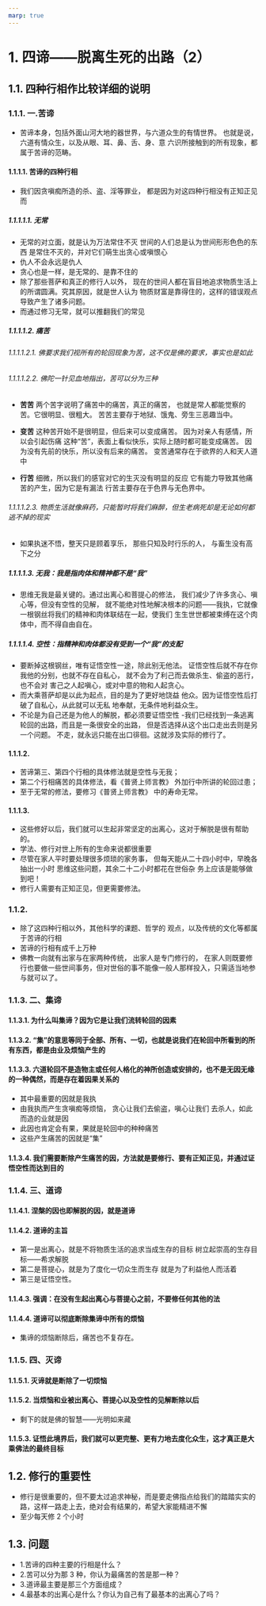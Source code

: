 ```yaml
---
marp: true
---
```


# 1. 四谛——脱离生死的出路（2）

## 1.1. 四种行相作比较详细的说明

### 1.1.1. 一.苦谛

- 苦谛本身，包括外面山河大地的器世界，与六道众生的有情世界。
  也就是说，六道有情众生，以及从眼、耳、鼻、舌、身、意
  六识所接触到的所有现象，都属于苦谛的范畴。

#### 1.1.1.1. 苦谛的四种行相

- 我们因贪嗔痴所造的杀、盗、淫等罪业，
  都是因为对这四种行相没有正知正见而

##### 1.1.1.1.1. **无常**

- 无常的对立面，就是认为万法常住不灭
  世间的人们总是认为世间形形色色的东西
  是常住不灭的，并对它们萌生出贪心或嗔恨心
- 仇人不会永远是仇人
- 贪心也是一样，是无常的、是靠不住的
- 除了那些菩萨和真正的修行人以外，
  现在的世间人都在盲目地追求物质生活上
  的所谓圆满。究其原因，就是世人认为
  物质财富是靠得住的，这样的错误观点
  导致产生了诸多问题。
- 而通过修习无常，就可以推翻我们的常见

##### 1.1.1.1.2. **痛苦**

###### 1.1.1.1.2.1. 佛要求我们视所有的轮回现象为苦，这不仅是佛的要求，事实也是如此

###### 1.1.1.1.2.2. 佛陀一针见血地指出，苦可以分为三种

- **苦苦**
  两个苦字说明了痛苦中的痛苦，真正的痛苦，
  也就是常人都能觉察的苦。它很明显、很粗大。
  苦苦主要存于地狱、饿鬼、旁生三恶趣当中。

- **变苦**
  这种苦开始不是很明显，但后来可以变成痛苦。
  因为对亲人有感情，所以会引起伤痛
  这种“苦”，表面上看似快乐，实际上随时都可能变成痛苦。
  因为没有先前的快乐，所以没有后来的痛苦。
  变苦通常存在于欲界的人和天人道中

- **行苦**
  细微，所以我们的感官对它的生灭没有明显的反应
  它有能力导致其他痛苦的产生，因为它是有漏法
  行苦主要存在于色界与无色界中。

###### 1.1.1.1.2.3. 物质生活就像麻药，只能暂时将我们麻醉，但生老病死却是无论如何都逃不掉的现实

- 如果执迷不悟，整天只是顾着享乐，
  那些只知及时行乐的人，
  与畜生没有高下之分

##### 1.1.1.1.3. **无我**：我是指肉体和精神都不是“我”

- 思维无我是最关键的。通过出离心和菩提心的修法，
  我们减少了许多贪心、嗔心等，但没有空性的见解，
  就不能绝对性地解决根本的问题——我执，它就像
  一根钢丝将我们的精神和肉体联结在一起，使我们
  生生世世都被束缚在这个肉体中，而不得自由自在。

##### 1.1.1.1.4. **空性**：指精神和肉体都没有受到一个“我”的支配

- 要断掉这根钢丝，唯有证悟空性一途，除此别无他法。
  证悟空性后就不存在你我他的分别，也就不存在自私心，
  就不会为了利己而去做杀生、偷盗的恶行，也不会对
  害己之人起嗔心，或对中意的物和人起贪心。
- 而大乘菩萨却是以此为起点，目的是为了更好地饶益
  他众。因为证悟空性后打破了自私心，从此就可以无私
  地奉献，无条件地利益众生。
- 不论是为自己还是为他人的解脱，都必须要证悟空性 -我们已经找到一条逃离轮回的出路，而且是一条很安全的出路，
  但是否选择从这个出口走出去则是另一个问题。
  不走，就永远只能在出口徘徊。这就涉及实际的修行了。

#### 1.1.1.2.

- 苦谛第三、第四个行相的具体修法就是空性与无我；
- 第二个行相痛苦的具体修法，看《普贤上师言教》
  外加行中所讲的轮回过患；
- 至于无常的修法，要修习《普贤上师言教》
  中的寿命无常。

#### 1.1.1.3.

- 这些修好以后，我们就可以生起非常坚定的出离心，这对于解脱是很有帮助的。
- 学法、修行对世上所有的生命来说都很重要
- 尽管在家人平时要处理很多烦琐的家务事，
  但每天能从二十四小时中，早晚各抽出一小时
  思维这些问题，其余二十二小时都花在世俗杂
  务上应该是能够做到吧！
- 修行人需要有正知正见，但更需要修法。

### 1.1.2.

- 除了这四种行相以外，其他科学的课题、哲学的
  观点，以及传统的文化等都属于苦谛的行相
- 苦谛的行相有成千上万种
- 佛教一向就有出家与在家两种传统，
  出家人是专门修行的，
  在家人则既要修行也要做一些世间事务，但对世俗的事不能像一般人那样投入，只需适当地参与就可以了。

### 1.1.3. 二、集谛

#### 1.1.3.1. 为什么叫集谛？因为它是让我们流转轮回的因素

#### 1.1.3.2. “集”的意思等同于全部、所有、一切，也就是说我们在轮回中所看到的所有东西，都是由业及烦恼产生的

#### 1.1.3.3. 六道轮回不是造物主或任何人格化的神所创造或安排的，也不是无因无缘的一种偶然，而是存在着因果关系的

- 其中最重要的因就是我执
- 由我执而产生贪嗔痴等烦恼，
  贪心让我们去偷盗，嗔心让我们
  去杀人，如此而造的业就是因
- 此因也肯定会有果，果就是轮回中的种种痛苦
- 这些产生痛苦的因就是“集”

#### 1.1.3.4. 我们需要断除产生痛苦的因，方法就是要修行、要有正知正见，并通过证悟空性而达到目的

### 1.1.4. 三、道谛

#### 1.1.4.1. 涅槃的因也即解脱的因，就是道谛

#### 1.1.4.2. 道谛的主旨

- 第一是出离心，就是不将物质生活的追求当成生存的目标
  树立起崇高的生存目标——希求解脱
- 第二是菩提心，就是为了度化一切众生而生存
  就是为了利益他人而活着
- 第三是证悟空性。

#### 1.1.4.3. 强调：在没有生起出离心与菩提心之前，不要修任何其他的法

#### 1.1.4.4. 道谛可以彻底断除集谛中所有的烦恼

- 集谛的烦恼断除后，痛苦也不复存在。

### 1.1.5. 四、灭谛

#### 1.1.5.1. 灭谛就是断除了一切烦恼

#### 1.1.5.2. 当烦恼和业被出离心、菩提心以及空性的见解断除以后

- 剩下的就是佛的智慧——光明如来藏

#### 1.1.5.3. 证悟此境界后，我们就可以更完整、更有力地去度化众生，这才真正是大乘佛法的最终目标

## 1.2. 修行的重要性

- 修行是很重要的，但不要太过追求神秘，而是要走佛指点给我们的踏踏实实的路，这样一路走上去，绝对会有结果的，希望大家能精进不懈
- 至少每天修 2 个小时

## 1.3. 问题

- 1.苦谛的四种主要的行相是什么？
- 2.苦可以分为那 3 种，你认为最痛苦的苦是那一种？
- 3.道谛最主要是那三个方面组成？
- 4.最基本的出离心是什么？你认为自己有了最基本的出离心了吗？
